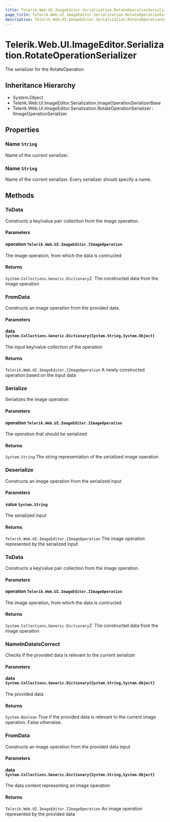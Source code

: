 ```yaml
---
title: Telerik.Web.UI.ImageEditor.Serialization.RotateOperationSerializer
page_title: Telerik.Web.UI.ImageEditor.Serialization.RotateOperationSerializer
description: Telerik.Web.UI.ImageEditor.Serialization.RotateOperationSerializer
---
```


# Telerik.Web.UI.ImageEditor.Serialization.RotateOperationSerializer

The serializer for the RotateOperation

## Inheritance Hierarchy

* System.Object
* Telerik.Web.UI.ImageEditor.Serialization.ImageOperationSerializerBase
* Telerik.Web.UI.ImageEditor.Serialization.RotateOperationSerializer : IImageOperationSerializer

## Properties

###  Name `String`

Name of the current serializer.

###  Name `String`

Name of the current serializer. Every serializer should specify a name.

## Methods

###  ToData

Constructs a key/value pair collection from the image operation.

#### Parameters

#### operation `Telerik.Web.UI.ImageEditor.IImageOperation`

The image operation, from which the data is contructed

#### Returns

`System.Collections.Generic.Dictionary`2` The constructed data from the image operation

###  FromData

Constructs an image operation from the provided data.

#### Parameters

#### data `System.Collections.Generic.Dictionary{System.String,System.Object}`

The input key/value collection of the operation

#### Returns

`Telerik.Web.UI.ImageEditor.IImageOperation` A newly constructed operation based on the input data

###  Serialize

Serializes the image operation

#### Parameters

#### operation `Telerik.Web.UI.ImageEditor.IImageOperation`

The operation that should be serialized

#### Returns

`System.String` The string representation of the serialized image operation

###  Deserialize

Constructs an image operation from the serialized input

#### Parameters

#### value `System.String`

The serialized input

#### Returns

`Telerik.Web.UI.ImageEditor.IImageOperation` The image operation represented by the serialized input

###  ToData

Constructs a key/value pair collection from the image operation.

#### Parameters

#### operation `Telerik.Web.UI.ImageEditor.IImageOperation`

The image operation, from which the data is contructed

#### Returns

`System.Collections.Generic.Dictionary`2` The constructed data from the image operation

###  NameInDataIsCorrect

Checks if the provided data is relevant to the current serializer

#### Parameters

#### data `System.Collections.Generic.Dictionary{System.String,System.Object}`

The provided data

#### Returns

`System.Boolean` True if the provided data is relevant to the current image operation. False otherwise.

###  FromData

Constructs an image operation from the provided data input

#### Parameters

#### data `System.Collections.Generic.Dictionary{System.String,System.Object}`

The data content representing an image operation

#### Returns

`Telerik.Web.UI.ImageEditor.IImageOperation` An image operation represented by the provided data

